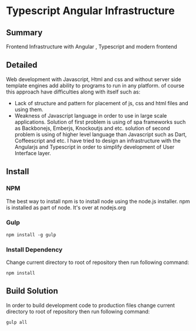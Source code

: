 # Typescript Angular Infrastructure
## Summary
Frontend Infrastructure with Angular , Typescript and modern frontend  
## Detailed
Web development with Javascript, Html and css and without server side template engines add ability to programs to run in any platform. of course this approach have difficulties along with itself such as:
* Lack of structure and pattern for placement of js, css and html files and using them.
* Weakness of Javascript language in order to use in large scale applications.
Solution of first problem is using of spa frameworks such as Backbonejs, Emberjs, Knockoutjs and etc. solution of second problem is using of higher level language than Javascript such as Dart, Coffeescript and etc.
I have tried to design an infrastructure with the Angularjs and Typescript in order to simplify development of User Interface layer.

## Install
### NPM
The best way to install npm is to install node using the node.js installer. npm is installed as part of node. It's over at nodejs.org
### Gulp
```shell
npm install -g gulp
```
### Install Dependency
Change current directory to root of repository then run following command:
```shell
npm install
```
## Build Solution
In order to build development code to production files change current directory to root of repository then run following command:
```shell
gulp all
```
